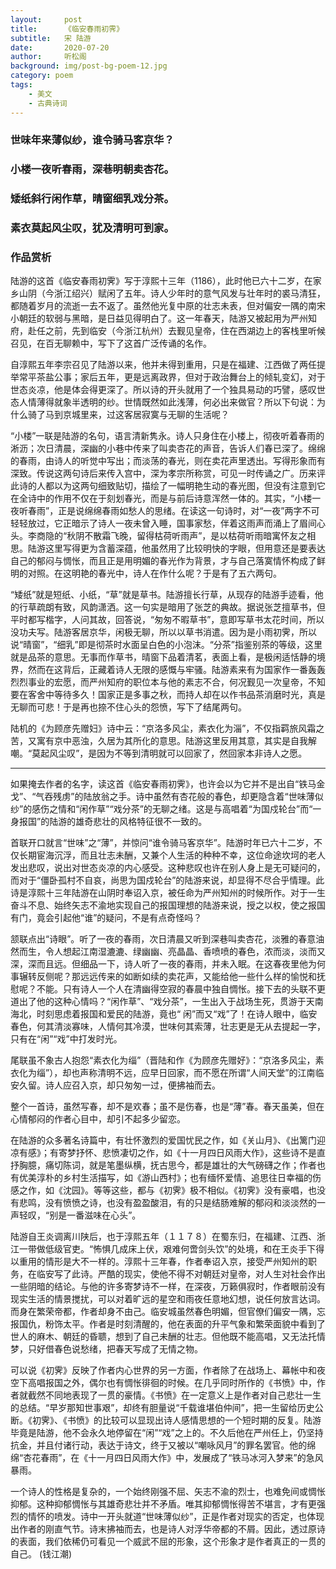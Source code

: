 ```yaml
---
layout:     post
title:      《临安春雨初霁》
subtitle:   宋 陆游
date:       2020-07-20
author:     听松阁
background: img/post-bg-poem-12.jpg
category: poem
tags:
    - 美文
    - 古典诗词
---
```


### 世味年来薄似纱，谁令骑马客京华？
### 小楼一夜听春雨，深巷明朝卖杏花。
### 矮纸斜行闲作草，晴窗细乳戏分茶。
### 素衣莫起风尘叹，犹及清明可到家。


### 作品赏析


陆游的这首《临安春雨初霁》写于淳熙十三年（1186），此时他已六十二岁，在家乡山阴（今浙江绍兴）赋闲了五年。诗人少年时的意气风发与壮年时的裘马清狂，都随着岁月的流逝一去不返了。虽然他光复中原的壮志未表，但对偏安一隅的南宋小朝廷的软弱与黑暗，是日益见得明白了。这一年春天，陆游又被起用为严州知府，赴任之前，先到临安（今浙江杭州）去觐见皇帝，住在西湖边上的客栈里听候召见，在百无聊赖中，写下了这首广泛传诵的名作。

自淳熙五年李宗召见了陆游以来，他并未得到重用，只是在福建、江西做了两任提举常平茶盐公事；家后五年，更是远离政界，但对于政治舞台上的倾轧变幻，对于世态炎凉，他是体会得更深了。所以诗的开头就用了一个独具易动的巧譬，感叹世态人情薄得就象半透明的纱。世情既然如此浅薄，何必出来做官？所以下句说：为什么骑了马到京城里来，过这客居寂寞与无聊的生活呢？

“小楼”一联是陆游的名句，语言清新隽永。诗人只身住在小楼上，彻夜听着春雨的淅沥；次日清晨，深幽的小巷中传来了叫卖杏花的声音，告诉人们春已深了。绵绵的春雨，由诗人的听觉中写出；而淡荡的春光，则在卖花声里透出。写得形象而有深致。传说这两句诗后来传入宫中，深为孝宗所称赏，可见一时传诵之广。历来评此诗的人都以为这两句细致贴切，描绘了一幅明艳生动的春光图，但没有注意到它在全诗中的作用不仅在于刻划春光，而是与前后诗意浑然一体的。其实，“小楼一夜听春雨”，正是说绵绵春雨如愁人的思绪。在读这一句诗时，对“一夜”两字不可轻轻放过，它正暗示了诗人一夜未曾入睡，国事家愁，伴着这雨声而涌上了眉间心头。李商隐的“秋阴不散霜飞晚，留得枯荷听雨声”，是以枯荷听雨暗寓怀友之相思。陆游这里写得更为含蓄深蕴，他虽然用了比较明快的字眼，但用意还是要表达自己的郁闷与惆怅，而且正是用明媚的春光作为背景，才与自己落寞情怀构成了鲜明的对照。在这明艳的春光中，诗人在作什么呢？于是有了五六两句。

“矮纸”就是短纸、小纸，“草”就是草书。陆游擅长行草，从现存的陆游手迹看，他的行草疏朗有致，风韵潇洒。这一句实是暗用了张芝的典故。据说张芝擅草书，但平时都写楷字，人问其故，回答说，“匆匆不暇草书”，意即写草书太花时间，所以没功夫写。陆游客居京华，闲极无聊，所以以草书消遣。因为是小雨初霁，所以说“晴窗”，“细乳”即是彻茶时水面呈白色的小泡沫。“分茶”指鉴别茶的等级，这里就是品茶的意思。无事而作草书，晴窗下品着清茗，表面上看，是极闲适恬静的境界，然而在这背后，正藏着诗人无限的感慨与牢骚。陆游素来有为国家作一番轰轰烈烈事业的宏愿，而严州知府的职位本与他的素志不合，何况觐见一次皇帝，不知要在客舍中等待多久！国家正是多事之秋，而持人却在以作书品茶消磨时光，真是无聊而可悲！于是再也捺不住心头的怨愤，写下了结尾两句。

陆机的《为顾彦先赠妇》诗中云：“京洛多风尘，素衣化为淄”，不仅指羁旅风霜之苦，又寓有京中恶浊，久居为其所化的意思。陆游这里反用其意，其实是自我解嘲。“莫起风尘叹”，是因为不等到清明就可以回家了，然回家本非诗人之愿。

---------------------------------

如果掩去作者的名字，读这首《临安春雨初霁》，也许会以为它并不是出自“铁马金戈”、“气吞残虏”的陆放翁之手。诗中虽然有杏花般的春色，却更隐含着“世味薄似纱”的感伤之情和“闲作草”“戏分茶”的无聊之绪。这是与高唱着“为国戍轮台”而“一身报国”的陆游的雄奇悲壮的风格特征很不一致的。



首联开口就言“世味”之“薄”，并惊问“谁令骑马客京华”。陆游时年已六十二岁，不仅长期宦海沉浮，而且壮志未酬，又兼个人生活的种种不幸，这位命途坎坷的老人发出悲叹，说出对世态炎凉的内心感受。这种悲叹也许在别人身上是无可疑问的，而对于“僵卧孤村不自哀，尚思为国戍轮台”的陆游来说，却显得不尽合乎情理。此诗是淳熙十三年陆游在山阴时奉诏入京，被任命为严州知州的时候所作。对于一生奋斗不息、始终矢志不渝地实现自己的报国理想的陆游来说，授之以权，使之报国有门，竟会引起他“谁”的疑问，不是有点奇怪吗？



颔联点出“诗眼”。听了一夜的春雨，次日清晨又听到深巷叫卖杏花，淡雅的春意油然而生，令人想起江南湿漉漉、绿幽幽、亮晶晶、香喷喷的春色，浓而淡，淡而又深，深而且远。但细品一下，诗人听了一夜的春雨，并未入眠。在这春夜里他为何事辗转反侧呢？那远远传来的如断如续的卖花声，又能给他一些什么样的愉悦和抚慰呢？不能。只有诗人一个人在清幽得空寂的春晨中独自惆怅。接下去的头联不更道出了他的这种心情吗？“闲作草”、“戏分茶”，一生出入于战场生死，贯游于天南海北，时刻思虑着报国和爱民的陆游，竟也“ 闲”而又“戏”了！在诗人眼中，临安春色，何其清淡寡味，人情何其冷漠，世味何其索薄，壮志更是无从去提起一字，只有在“闲”“戏”中打发时光。



尾联虽不象古人抱怨“素衣化为缁”（晋陆和作《为顾彦先赠好》：“京洛多风尘，素衣化为缁”），却也声称清明不远，应早日回家，而不愿在所谓“人间天堂”的江南临安久留。诗人应召入京，却只匆匆一过，便拂袖而去。



整个一首诗，虽然写春，却不是欢春；虽不是伤春，也是“薄”春。春天虽美，但在心情郁闷的作者心目中，却引不起多少留恋。



在陆游的众多著名诗篇中，有壮怀激烈的爱国忧民之作，如《关山月》、《出篱门迎凉有感》；有寄梦抒怀、悲愤凄切之作，如《十一月四日风雨大作》，这些诗不是直抒胸臆，痛切陈词，就是笔墨纵横，抚古思今，都是雄壮的大气磅礴之作；作者也有优美淳朴的乡村生活描写，如《游山西村》；也有缅怀爱情、追思往日幸福的伤感之作，如《沈园》。等等这些，都与《初霁》极不相似。《初霁》没有豪唱，也没有悲鸣，没有愤愤之诗，也没有盈盈酸泪，有的只是结肠难解的郁闷和淡淡然的一声轻叹，“别是一番滋味在心头”。



陆游自王炎调离川陕后，也于淳熙五年（１１７８）在蜀东归，在福建、江西、浙江一带做低级官吏。“怖惧几成床上伏，艰难何啻剑头饮”的处境，和在王炎手下得以重用的情形是大不一样的。淳熙十三年春，作者奉诏入京，接受严州知州的职务，在临安写了此诗。严酷的现实，使他不得不对朝廷对皇帝，对人生对社会作出一些阴暗的结论。与他的许多寄梦诗不一样，在深夜，万籁俱寂时，作者眼前没有现实生活的情景搅扰，可以对着旷远的星空和雨夜任意地幻想，说任何放言达词。而身在繁荣帝都，作者却身不由己。临安城虽然春色明媚，但官僚们偏安一隅，忘报国仇，粉饰太平。作者是时刻清醒的，他在表面的升平气象和繁荣面貌中看到了世人的麻木、朝廷的昏聩，想到了自己未酬的壮志。但他既不能高唱，又无法托情梦，只好借春色说愁绪，把春天写成了无情之物。



可以说《初霁》反映了作者内心世界的另一方面，作者除了在战场上、幕帐中和夜空下高唱报国之外，偶尔也有惆怅徘徊的时候。在几乎同时所作的《书愤》中，作者就截然不同地表现了一贯的豪情。《书愤》在一定意义上是作者对自己悲壮一生的总结。“早岁那知世事艰”，却终有胆量说“千载谁堪伯仲间”，把一生留给历史公断。《初霁》、《书愤》的比较可以显现出诗人感情思想的一个短时期的反复。陆游毕竟是陆游，他不会永久地停留在“闲”“戏”之上的。不久后他在严州任上，仍坚持抗金，并且付诸行动，表达于诗文，终于又被以“嘲咏风月”的罪名罢官。他的绵绵“杏花春雨”，在《十一月四日风雨大作》中，发展成了“铁马冰河入梦来”的急风暴雨。



一个诗人的性格是复杂的，一个始终刚强不屈、矢志不渝的烈士，也难免间或惆怅抑郁。这种抑郁惆怅与其雄奇悲壮并不矛盾。唯其抑郁惆怅得苦不堪言，才有更强烈的情怀的喷发。诗中一开头就道“世味薄似纱”，正是作者对现实的否定，也体现出作者的刚直气节。诗末拂袖而去，也是诗人对浮华帝都的不屑。因此，透过原诗的表面，我们依稀仍可看见一个威武不屈的形象，这个形象才是作者真正的一贯的自己。 (钱江潮)
